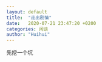 ```yaml
---
layout: default
title:  "走出剧情"
date:   2020-07-21 23:47:20 +0200
categories: 闲谈
author: "Huihui"
---
```

 先挖一个坑
